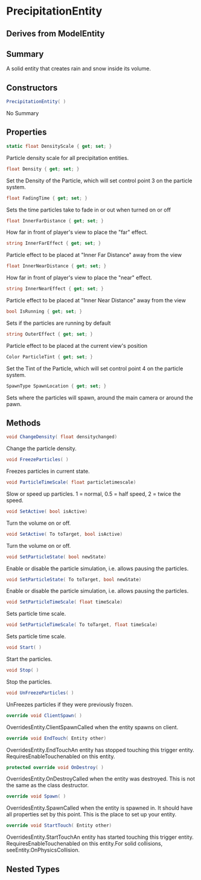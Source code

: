 # PrecipitationEntity

## Derives from ModelEntity

## Summary

A solid entity that creates rain and snow inside its volume.
## Constructors

```c#
PrecipitationEntity( ) 
```
No Summary
## Properties

```c#
static float DensityScale { get; set; } 
```
Particle density scale for all precipitation entities.
```c#
float Density { get; set; } 
```
Set the Density of the Particle, which will set control point 3 on the particle system.
```c#
float FadingTime { get; set; } 
```
Sets the time particles take to fade in or out when turned on or off
```c#
float InnerFarDistance { get; set; } 
```
How far in front of player's view to place the "far" effect.
```c#
string InnerFarEffect { get; set; } 
```
Particle effect to be placed at "Inner Far Distance" away from the view
```c#
float InnerNearDistance { get; set; } 
```
How far in front of player's view to place the "near" effect.
```c#
string InnerNearEffect { get; set; } 
```
Particle effect to be placed at "Inner Near Distance" away from the view
```c#
bool IsRunning { get; set; } 
```
Sets if the particles are running by default
```c#
string OuterEffect { get; set; } 
```
Particle effect to be placed at the current view's position
```c#
Color ParticleTint { get; set; } 
```
Set the Tint of the Particle, which will set control point 4 on the particle system.
```c#
SpawnType SpawnLocation { get; set; } 
```
Sets where the particles will spawn, around the main camera or around the pawn.
## Methods

```c#
void ChangeDensity( float densitychanged) 
```
Change the particle density.
```c#
void FreezeParticles( ) 
```
Freezes particles in current state.
```c#
void ParticleTimeScale( float particletimescale) 
```
Slow or speed up particles. 1 = normal, 0.5 = half speed, 2 = twice the speed.
```c#
void SetActive( bool isActive) 
```
Turn the volume on or off.
```c#
void SetActive( To toTarget, bool isActive) 
```
Turn the volume on or off.
```c#
void SetParticleState( bool newState) 
```
Enable or disable the particle simulation, i.e. allows pausing the particles.
```c#
void SetParticleState( To toTarget, bool newState) 
```
Enable or disable the particle simulation, i.e. allows pausing the particles.
```c#
void SetParticleTimeScale( float timeScale) 
```
Sets particle time scale.
```c#
void SetParticleTimeScale( To toTarget, float timeScale) 
```
Sets particle time scale.
```c#
void Start( ) 
```
Start the particles.
```c#
void Stop( ) 
```
Stop the particles.
```c#
void UnFreezeParticles( ) 
```
UnFreezes particles if they were previously frozen.
```c#
override void ClientSpawn( ) 
```
OverridesEntity.ClientSpawnCalled when the entity spawns on client.
```c#
override void EndTouch( Entity other) 
```
OverridesEntity.EndTouchAn entity has stopped touching this trigger entity. RequiresEnableTouchenabled on this entity.
```c#
protected override void OnDestroy( ) 
```
OverridesEntity.OnDestroyCalled when the entity was destroyed. This is not the same as the class destructor.
```c#
override void Spawn( ) 
```
OverridesEntity.SpawnCalled when the entity is spawned in. It should have all properties set by this point.
This is the place to set up your entity.
```c#
override void StartTouch( Entity other) 
```
OverridesEntity.StartTouchAn entity has started touching this trigger entity. RequiresEnableTouchenabled on this entity.For solid collisions, seeEntity.OnPhysicsCollision.
## Nested Types

